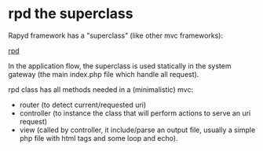 # rpd the superclass #

Rapyd framework has a "superclass" (like other mvc frameworks):

[rpd](http://code.google.com/p/rapyd-framework/source/browse/trunk/rapyd/libraries/rapyd.php)

In the application flow, the superclass is used statically in the system gateway (the main index.php file which handle all request).

rpd class has all methods needed in a (minimalistic) mvc:

  * router (to detect current/requested uri)
  * controller (to instance the class that will perform actions to serve an uri request)
  * view (called by controller, it include/parse an output file, usually a simple php file with html tags and some loop and echo).